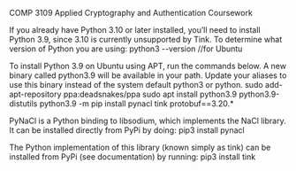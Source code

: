 COMP 3109 Applied Cryptography and Authentication Coursework

If you already have Python 3.10 or later installed, you’ll need to install Python 3.9, 
since 3.10 is currently unsupported by Tink. To determine what version of Python you are using: 
  python3 --version //for Ubuntu

To install Python 3.9 on Ubuntu using APT, run the commands below.
A new binary called python3.9 will be available in your path.
Update your aliases to use this binary instead of the system default python3 or python. 
  sudo add-apt-repository ppa:deadsnakes/ppa 
  sudo apt install python3.9 python3.9-distutils 
  python3.9 -m pip install pynacl tink protobuf==3.20.*

PyNaCl is a Python binding to libsodium, which implements the NaCl library. 
It can be installed directly from PyPi by doing: 
  pip3 install pynacl

The Python implementation of this library (known simply as tink)
can be installed from PyPi (see documentation) by running: 
  pip3 install tink
